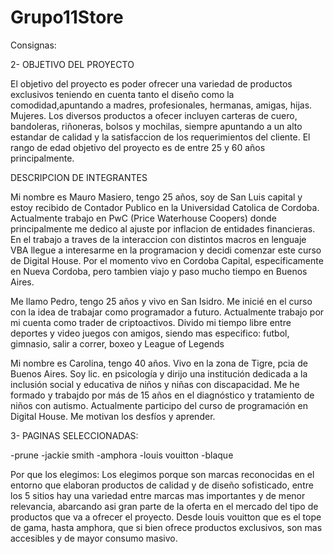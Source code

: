 # Grupo11Store


Consignas:

2- 
OBJETIVO DEL PROYECTO

El objetivo del proyecto es poder ofrecer una variedad de productos exclusivos teniendo en cuenta tanto el diseño como la comodidad,apuntando a madres, profesionales, hermanas, amigas, hijas. Mujeres. Los diversos productos a ofecer incluyen carteras de cuero, bandoleras, riñoneras, bolsos y mochilas, siempre apuntando a un alto estandar de calidad y la satisfaccion de los requerimientos del cliente.
El rango de edad objetivo del proyecto es de entre 25 y 60 años principalmente.


DESCRIPCION DE INTEGRANTES

Mi nombre es Mauro Masiero, tengo 25 años, soy de San Luis capital y estoy recibido de Contador Publico en la Universidad Catolica de Cordoba. Actualmente trabajo en PwC (Price Waterhouse Coopers) donde principalmente me dedico al ajuste por inflacion de entidades financieras. En el trabajo a traves de la interaccion con distintos macros en lenguaje VBA llegue a interesarme en la programacion y decidi comenzar este curso de Digital House. Por el momento vivo en Cordoba Capital, especificamente en Nueva Cordoba, pero tambien viajo y paso mucho tiempo en Buenos Aires. 

Me llamo Pedro, tengo 25 años y vivo en San Isidro. Me inicié en el curso con la idea de trabajar como programador a futuro. Actualmente trabajo por mi cuenta como trader de criptoactivos. 
Divido mi tiempo libre entre deportes y video juegos con amigos, siendo mas especifico: futbol, gimnasio, salir a correr, boxeo y League of Legends

Mi nombre es Carolina, tengo 40 años. Vivo en la zona de Tigre, pcia de Buenos Aires. Soy lic. en psicología y dirijo una institución dedicada a la inclusión social y educativa de niños y niñas con discapacidad.
Me he formado y trabajdo por más de 15 años en el diagnóstico y tratamiento de niños con autismo.
Actualmente participo del curso de programación en Digital House. Me motivan los desfíos y aprender.


3- 
PAGINAS SELECCIONADAS:

-prune 
-jackie smith
-amphora
-louis vouitton
-blaque

Por que los elegimos: Los elegimos porque son marcas reconocidas en el entorno que elaboran productos de calidad y de diseño sofisticado, entre los 5 sitios hay una variedad entre marcas mas importantes y de menor relevancia, abarcando asi gran parte de la oferta en el mercado del tipo de productos que va a ofrecer el proyecto. Desde louis vouitton que es el tope de gama, hasta amphora, que si bien ofrece productos exclusivos, son mas accesibles y de mayor consumo masivo. 

  
    
